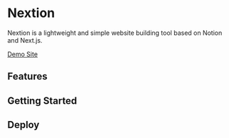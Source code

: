# Nextion
Nextion is a lightweight and simple website building tool based on Notion and Next.js.

[Demo Site]("https://nextion.yuangwei.com")

## Features

## Getting Started

## Deploy